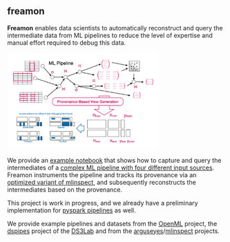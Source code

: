 ## freamon

__Freamon__ enables data scientists to automatically reconstruct and query the intermediate data from ML pipelines to reduce the level of expertise and manual effort required to debug this data.

<p align="left">
  <img src="overview.png" width="350" alt="overview">
</p>

We provide an [example notebook](view-reviews.ipynb) that shows how to capture and query the intermediates of a [complex ML pipeline with four different input sources](pipelines--mlinspect--amazon-reviews.py). Freamon instruments the pipeline and tracks its provenance via an [optimized variant of mlinspect](https://github.com/stefan-grafberger/mlinspect/tree/lineage-opt), and subsequently reconstructs the intermediates based on the provenance.

This project is work in progress, and we already have a preliminary implementation for [pyspark pipelines](preliminary-views-for-pyspark.ipynb) as well. 

We provide example pipelines and datasets from the [OpenML](https://www.openml.org) project, the [dspipes](https://github.com/DS3Lab/datascope-pipelines) project of the [DS3Lab](https://github.com/DS3Lab) and from the [arguseyes](https://github.com/schelterlabs/arguseyes)/[mlinspect](https://github.com/stefan-grafberger/mlinspect) projects.
